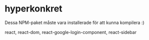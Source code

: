 # hyperkonkret

Dessa NPM-paket måste vara installerade för att kunna kompilera :)

react,
react-dom,
react-google-login-component,
react-sidebar
